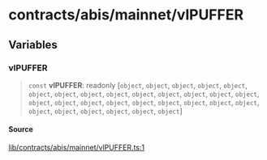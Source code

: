 # contracts/abis/mainnet/vlPUFFER

## Variables

### vlPUFFER

> `const` **vlPUFFER**: readonly [`object`, `object`, `object`, `object`, `object`, `object`, `object`, `object`, `object`, `object`, `object`, `object`, `object`, `object`, `object`, `object`, `object`, `object`, `object`, `object`, `object`, `object`, `object`, `object`, `object`, `object`, `object`, `object`, `object`]

#### Source

[lib/contracts/abis/mainnet/vlPUFFER.ts:1](https://github.com/PufferFinance/puffer-sdk/blob/318ab800fd30e73d642634fd13ebb8d06a76860d/lib/contracts/abis/mainnet/vlPUFFER.ts#L1)
